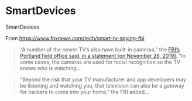 # SmartDevices
SmartDevices

From https://www.foxnews.com/tech/smart-tv-spying-fbi

> “A number of the newer TV’s also have built-in cameras,” the [FBI’s Portland field office said, in a statement [on November 26, 2019]](https://www.fbi.gov/contact-us/field-offices/portland/news/press-releases/tech-tuesdaysmart-tvs). “In some cases, the cameras are used for facial recognition so the TV knows who is watching...

> “Beyond the risk that your TV manufacturer and app developers may be listening and watching you, that television can also be a gateway for hackers to come into your home,” the FBI added...
